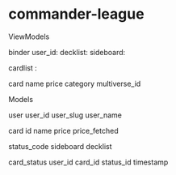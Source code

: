 # commander-league

ViewModels

binder
    user_id:    <int>
    decklist:   <cardlist>
    sideboard:  <cardlist>

cardlist
    <string>: <card>

card
    name
    price
    category
    multiverse_id

Models

user
    user_id
    user_slug
    user_name

card
    id
    name
    price
    price_fetched

status_code
    sideboard
    decklist

card_status
    user_id
    card_id
    status_id
    timestamp
